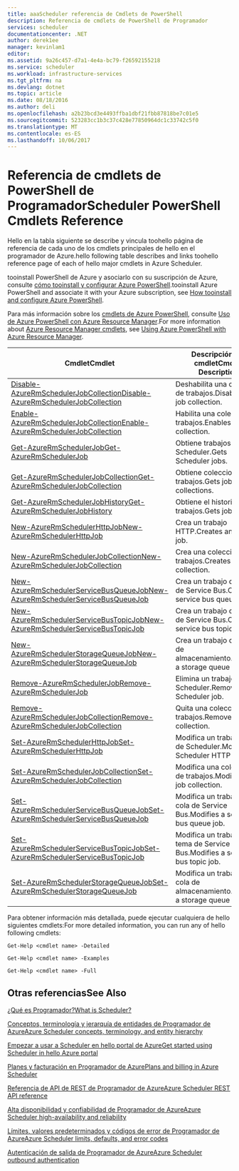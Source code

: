 ```yaml
---
title: aaaScheduler referencia de Cmdlets de PowerShell
description: Referencia de cmdlets de PowerShell de Programador
services: scheduler
documentationcenter: .NET
author: derek1ee
manager: kevinlam1
editor: 
ms.assetid: 9a26c457-d7a1-4e4a-bc79-f26592155218
ms.service: scheduler
ms.workload: infrastructure-services
ms.tgt_pltfrm: na
ms.devlang: dotnet
ms.topic: article
ms.date: 08/18/2016
ms.author: deli
ms.openlocfilehash: a2b23bcd3e4493ffba1dbf21fbb87818be7c01e5
ms.sourcegitcommit: 523283cc1b3c37c428e77850964dc1c33742c5f0
ms.translationtype: MT
ms.contentlocale: es-ES
ms.lasthandoff: 10/06/2017
---
```

# <a name="scheduler-powershell-cmdlets-reference"></a><span data-ttu-id="ce4d4-103">Referencia de cmdlets de PowerShell de Programador</span><span class="sxs-lookup"><span data-stu-id="ce4d4-103">Scheduler PowerShell Cmdlets Reference</span></span>
<span data-ttu-id="ce4d4-104">Hello en la tabla siguiente se describe y vincula toohello página de referencia de cada uno de los cmdlets principales de hello en el programador de Azure.</span><span class="sxs-lookup"><span data-stu-id="ce4d4-104">hello following table describes and links toohello reference page of each of hello major cmdlets in Azure Scheduler.</span></span>

<span data-ttu-id="ce4d4-105">tooinstall PowerShell de Azure y asociarlo con su suscripción de Azure, consulte [cómo tooinstall y configurar Azure PowerShell](/powershell/azure/overview).</span><span class="sxs-lookup"><span data-stu-id="ce4d4-105">tooinstall Azure PowerShell and associate it with your Azure subscription, see [How tooinstall and configure Azure PowerShell](/powershell/azure/overview).</span></span> 

<span data-ttu-id="ce4d4-106">Para más información sobre los [cmdlets de Azure PowerShell](/powershell/azure/overview), consulte [Uso de Azure PowerShell con Azure Resource Manager](../powershell-azure-resource-manager.md).</span><span class="sxs-lookup"><span data-stu-id="ce4d4-106">For more information about [Azure Resource Manager cmdlets](/powershell/azure/overview), see [Using Azure PowerShell with Azure Resource Manager](../powershell-azure-resource-manager.md).</span></span>

| <span data-ttu-id="ce4d4-107">Cmdlet</span><span class="sxs-lookup"><span data-stu-id="ce4d4-107">Cmdlet</span></span> | <span data-ttu-id="ce4d4-108">Descripción del cmdlet</span><span class="sxs-lookup"><span data-stu-id="ce4d4-108">Cmdlet Description</span></span> |
| --- | --- |
| [<span data-ttu-id="ce4d4-109">Disable-AzureRmSchedulerJobCollection</span><span class="sxs-lookup"><span data-stu-id="ce4d4-109">Disable-AzureRmSchedulerJobCollection</span></span>](/powershell/module/azurerm.scheduler/disable-azurermschedulerjobcollection) |<span data-ttu-id="ce4d4-110">Deshabilita una colección de trabajos.</span><span class="sxs-lookup"><span data-stu-id="ce4d4-110">Disables a job collection.</span></span> |
| [<span data-ttu-id="ce4d4-111">Enable-AzureRmSchedulerJobCollection</span><span class="sxs-lookup"><span data-stu-id="ce4d4-111">Enable-AzureRmSchedulerJobCollection</span></span>](/powershell/module/azurerm.scheduler/enable-azurermschedulerjobcollection) |<span data-ttu-id="ce4d4-112">Habilita una colección de trabajos.</span><span class="sxs-lookup"><span data-stu-id="ce4d4-112">Enables a job collection.</span></span> |
| [<span data-ttu-id="ce4d4-113">Get-AzureRmSchedulerJob</span><span class="sxs-lookup"><span data-stu-id="ce4d4-113">Get-AzureRmSchedulerJob</span></span>](/powershell/module/azurerm.scheduler/get-azurermschedulerjob) |<span data-ttu-id="ce4d4-114">Obtiene trabajos de Scheduler.</span><span class="sxs-lookup"><span data-stu-id="ce4d4-114">Gets Scheduler jobs.</span></span> |
| [<span data-ttu-id="ce4d4-115">Get-AzureRmSchedulerJobCollection</span><span class="sxs-lookup"><span data-stu-id="ce4d4-115">Get-AzureRmSchedulerJobCollection</span></span>](/powershell/module/azurerm.scheduler/get-azurermschedulerjobcollection) |<span data-ttu-id="ce4d4-116">Obtiene colecciones de trabajos.</span><span class="sxs-lookup"><span data-stu-id="ce4d4-116">Gets job collections.</span></span> |
| [<span data-ttu-id="ce4d4-117">Get-AzureRmSchedulerJobHistory</span><span class="sxs-lookup"><span data-stu-id="ce4d4-117">Get-AzureRmSchedulerJobHistory</span></span>](/powershell/module/azurerm.scheduler/get-azurermschedulerjobhistory) |<span data-ttu-id="ce4d4-118">Obtiene el historial de trabajos.</span><span class="sxs-lookup"><span data-stu-id="ce4d4-118">Gets job history.</span></span> |
| [<span data-ttu-id="ce4d4-119">New-AzureRmSchedulerHttpJob</span><span class="sxs-lookup"><span data-stu-id="ce4d4-119">New-AzureRmSchedulerHttpJob</span></span>](/powershell/module/azurerm.scheduler/new-azurermschedulerhttpjob) |<span data-ttu-id="ce4d4-120">Crea un trabajo HTTP.</span><span class="sxs-lookup"><span data-stu-id="ce4d4-120">Creates an HTTP job.</span></span> |
| [<span data-ttu-id="ce4d4-121">New-AzureRmSchedulerJobCollection</span><span class="sxs-lookup"><span data-stu-id="ce4d4-121">New-AzureRmSchedulerJobCollection</span></span>](/powershell/module/azurerm.scheduler/new-azurermschedulerjobcollection) |<span data-ttu-id="ce4d4-122">Crea una colección de trabajos.</span><span class="sxs-lookup"><span data-stu-id="ce4d4-122">Creates a job collection.</span></span> |
| [<span data-ttu-id="ce4d4-123">New-AzureRmSchedulerServiceBusQueueJob</span><span class="sxs-lookup"><span data-stu-id="ce4d4-123">New-AzureRmSchedulerServiceBusQueueJob</span></span>](/powershell/module/azurerm.scheduler/new-azurermschedulerservicebusqueuejob) |<span data-ttu-id="ce4d4-124">Crea un trabajo de cola de Service Bus.</span><span class="sxs-lookup"><span data-stu-id="ce4d4-124">Creates a service bus queue job.</span></span> |
| [<span data-ttu-id="ce4d4-125">New-AzureRmSchedulerServiceBusTopicJob</span><span class="sxs-lookup"><span data-stu-id="ce4d4-125">New-AzureRmSchedulerServiceBusTopicJob</span></span>](/powershell/module/azurerm.scheduler/new-azurermschedulerservicebustopicjob) |<span data-ttu-id="ce4d4-126">Crea un trabajo de tema de Service Bus.</span><span class="sxs-lookup"><span data-stu-id="ce4d4-126">Creates a service bus topic job.</span></span> |
| [<span data-ttu-id="ce4d4-127">New-AzureRmSchedulerStorageQueueJob</span><span class="sxs-lookup"><span data-stu-id="ce4d4-127">New-AzureRmSchedulerStorageQueueJob</span></span>](/powershell/module/azurerm.scheduler/new-azurermschedulerstoragequeuejob) |<span data-ttu-id="ce4d4-128">Crea un trabajo de cola de almacenamiento.</span><span class="sxs-lookup"><span data-stu-id="ce4d4-128">Creates a storage queue job.</span></span> |
| [<span data-ttu-id="ce4d4-129">Remove-AzureRmSchedulerJob</span><span class="sxs-lookup"><span data-stu-id="ce4d4-129">Remove-AzureRmSchedulerJob</span></span>](/powershell/module/azurerm.scheduler/remove-azurermschedulerjob) |<span data-ttu-id="ce4d4-130">Elimina un trabajo de Scheduler.</span><span class="sxs-lookup"><span data-stu-id="ce4d4-130">Removes a Scheduler job.</span></span> |
| [<span data-ttu-id="ce4d4-131">Remove-AzureRmSchedulerJobCollection</span><span class="sxs-lookup"><span data-stu-id="ce4d4-131">Remove-AzureRmSchedulerJobCollection</span></span>](/powershell/module/azurerm.scheduler/remove-azurermschedulerjobcollection) |<span data-ttu-id="ce4d4-132">Quita una colección de trabajos.</span><span class="sxs-lookup"><span data-stu-id="ce4d4-132">Removes a job collection.</span></span> |
| [<span data-ttu-id="ce4d4-133">Set-AzureRmSchedulerHttpJob</span><span class="sxs-lookup"><span data-stu-id="ce4d4-133">Set-AzureRmSchedulerHttpJob</span></span>](/powershell/module/azurerm.scheduler/set-azurermschedulerhttpjob) |<span data-ttu-id="ce4d4-134">Modifica un trabajo HTTP de Scheduler.</span><span class="sxs-lookup"><span data-stu-id="ce4d4-134">Modifies a Scheduler HTTP job.</span></span> |
| [<span data-ttu-id="ce4d4-135">Set-AzureRmSchedulerJobCollection</span><span class="sxs-lookup"><span data-stu-id="ce4d4-135">Set-AzureRmSchedulerJobCollection</span></span>](/powershell/module/azurerm.scheduler/set-azurermschedulerjobcollection) |<span data-ttu-id="ce4d4-136">Modifica una colección de trabajos.</span><span class="sxs-lookup"><span data-stu-id="ce4d4-136">Modifies a job collection.</span></span> |
| [<span data-ttu-id="ce4d4-137">Set-AzureRmSchedulerServiceBusQueueJob</span><span class="sxs-lookup"><span data-stu-id="ce4d4-137">Set-AzureRmSchedulerServiceBusQueueJob</span></span>](/powershell/module/azurerm.scheduler/set-azurermschedulerservicebusqueuejob) |<span data-ttu-id="ce4d4-138">Modifica un trabajo de cola de Service Bus.</span><span class="sxs-lookup"><span data-stu-id="ce4d4-138">Modifies a service bus queue job.</span></span> |
| [<span data-ttu-id="ce4d4-139">Set-AzureRmSchedulerServiceBusTopicJob</span><span class="sxs-lookup"><span data-stu-id="ce4d4-139">Set-AzureRmSchedulerServiceBusTopicJob</span></span>](/powershell/module/azurerm.scheduler/set-azurermschedulerservicebustopicjob) |<span data-ttu-id="ce4d4-140">Modifica un trabajo de tema de Service Bus.</span><span class="sxs-lookup"><span data-stu-id="ce4d4-140">Modifies a service bus topic job.</span></span> |
| [<span data-ttu-id="ce4d4-141">Set-AzureRmSchedulerStorageQueueJob</span><span class="sxs-lookup"><span data-stu-id="ce4d4-141">Set-AzureRmSchedulerStorageQueueJob</span></span>](/powershell/module/azurerm.scheduler/set-azurermschedulerstoragequeuejob) |<span data-ttu-id="ce4d4-142">Modifica un trabajo de cola de almacenamiento.</span><span class="sxs-lookup"><span data-stu-id="ce4d4-142">Modifies a storage queue job.</span></span> |

<span data-ttu-id="ce4d4-143">Para obtener información más detallada, puede ejecutar cualquiera de hello siguientes cmdlets:</span><span class="sxs-lookup"><span data-stu-id="ce4d4-143">For more detailed information, you can run any of hello following cmdlets:</span></span> 

```
Get-Help <cmdlet name> -Detailed
```
```
Get-Help <cmdlet name> -Examples
```
```
Get-Help <cmdlet name> -Full
```

## <a name="see-also"></a><span data-ttu-id="ce4d4-144">Otras referencias</span><span class="sxs-lookup"><span data-stu-id="ce4d4-144">See Also</span></span>
 [<span data-ttu-id="ce4d4-145">¿Qué es Programador?</span><span class="sxs-lookup"><span data-stu-id="ce4d4-145">What is Scheduler?</span></span>](scheduler-intro.md)

 [<span data-ttu-id="ce4d4-146">Conceptos, terminología y jerarquía de entidades de Programador de Azure</span><span class="sxs-lookup"><span data-stu-id="ce4d4-146">Azure Scheduler concepts, terminology, and entity hierarchy</span></span>](scheduler-concepts-terms.md)

 [<span data-ttu-id="ce4d4-147">Empezar a usar a Scheduler en hello portal de Azure</span><span class="sxs-lookup"><span data-stu-id="ce4d4-147">Get started using Scheduler in hello Azure portal</span></span>](scheduler-get-started-portal.md)

 [<span data-ttu-id="ce4d4-148">Planes y facturación en Programador de Azure</span><span class="sxs-lookup"><span data-stu-id="ce4d4-148">Plans and billing in Azure Scheduler</span></span>](scheduler-plans-billing.md)

 [<span data-ttu-id="ce4d4-149">Referencia de API de REST de Programador de Azure</span><span class="sxs-lookup"><span data-stu-id="ce4d4-149">Azure Scheduler REST API reference</span></span>](https://msdn.microsoft.com/library/mt629143)

 [<span data-ttu-id="ce4d4-150">Alta disponibilidad y confiabilidad de Programador de Azure</span><span class="sxs-lookup"><span data-stu-id="ce4d4-150">Azure Scheduler high-availability and reliability</span></span>](scheduler-high-availability-reliability.md)

 [<span data-ttu-id="ce4d4-151">Límites, valores predeterminados y códigos de error de Programador de Azure</span><span class="sxs-lookup"><span data-stu-id="ce4d4-151">Azure Scheduler limits, defaults, and error codes</span></span>](scheduler-limits-defaults-errors.md)

 [<span data-ttu-id="ce4d4-152">Autenticación de salida de Programador de Azure</span><span class="sxs-lookup"><span data-stu-id="ce4d4-152">Azure Scheduler outbound authentication</span></span>](scheduler-outbound-authentication.md)

